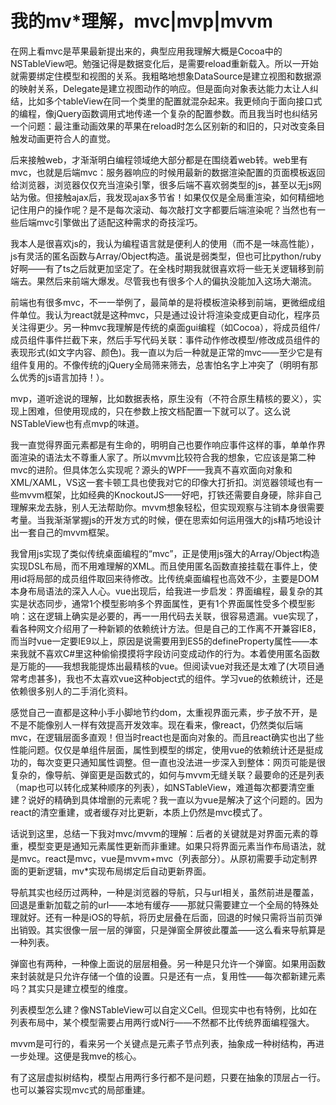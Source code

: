 # 我的mv*理解，mvc|mvp|mvvm





在网上看mvc是苹果最新提出来的，典型应用我理解大概是Cocoa中的NSTableView吧。勉强记得是数据变化后，是需要reload重新载入。所以一开始就需要绑定住模型和视图的关系。我粗略地想象DataSource是建立视图和数据源的映射关系，Delegate是建立视图动作的响应。但是面向对象表达能力太让人纠结，比如多个tableView在同一个类里的配置就混杂起来。我更倾向于面向接口式的编程，像jQuery函数调用式地传递一个复杂的配置参数。而且我当时也纠结另一个问题：最注重动画效果的苹果在reload时怎么区别新的和旧的，只对改变条目触发动画更符合人的直觉。



后来接触web，才渐渐明白编程领域绝大部分都是在围绕着web转。web里有mvc，也就是后端mvc：服务器响应的时候用最新的数据渲染配置的页面模板返回给浏览器，浏览器仅仅充当渲染引擎，很多后端不喜欢弱类型的js，甚至以无js网站为傲。但接触ajax后，我发现ajax多节省！如果仅仅是全局重渲染，如何精细地记住用户的操作呢？是不是每次滚动、每次敲打文字都要后端渲染呢？当然也有一些后端mvc引擎做出了适配这种需求的奇技淫巧。



我本人是很喜欢js的，我认为编程语言就是便利人的使用（而不是一味高性能），js有灵活的匿名函数与Array/Object构造。虽说是弱类型，但也可比python/ruby好啊——有了ts之后就更加坚定了。在全栈时期我就很喜欢将一些无关逻辑移到前端去。果然后来前端大爆发。尽管我也有很多个人的偏执没能加入这场大潮流。



前端也有很多mvc，不一一举例了，最简单的是将模板渲染移到前端，更微细成组件单位。我认为react就是这种mvc，只是通过设计将渲染变成更自动化，程序员关注得更少。另一种mvc我理解是传统的桌面gui编程（如Cocoa），将成员组件/成员组件事件拦截下来，然后手写代码关联：事件动作修改模型/修改成员组件的表现形式(如文字内容、颜色)。我一直以为后一种就是正常的mvc——至少它是有组件复用的。不像传统的jQuery全局筛来筛去，总害怕名字上冲突了（明明有那么优秀的js语言加持！）。



mvp，道听途说的理解，比如数据表格，原生没有（不符合原生精核的要义），实现上困难，但使用现成的，只在参数上按文档配置一下就可以了。这么说NSTableView也有点mvp的味道。



我一直觉得界面元素都是有生命的，明明自己也要作响应事件这样的事，单单作界面渲染的语法太不尊重人家了。所以mvvm比较符合我的想象，它应该是第二种mvc的进阶。但具体怎么实现呢？源头的WPF——我真不喜欢面向对象和XML/XAML，VS这一套卡顿工具也使我对它的印像大打折扣。浏览器领域也有一些mvvm框架，比如经典的KnockoutJS——好吧，打铁还需要自身硬，除非自己理解来龙去脉，别人无法帮助你。mvvm想象轻松，但实现观察与注销本身很需要考量。当我渐渐掌握js的开发方式的时候，便在思索如何运用强大的js精巧地设计出一套自己的mvvm框架。



我曾用js实现了类似传统桌面编程的“mvc”，正是使用js强大的Array/Object构造实现DSL布局，而不用难理解的XML。而且使用匿名函数直接挂载在事件上，使用id将局部的成员组件取回来待修改。比传统桌面编程也高效不少，主要是DOM本身布局语法的深入人心。vue出现后，给我进一步启发：界面编程，最复杂的其实是状态同步，通常1个模型影响多个界面属性，更有1个界面属性受多个模型影响：这在逻辑上确实是必要的，再一一用代码去关联，很容易遗漏。vue实现了，看各种网文介绍用了一种新颖的依赖统计方法。但是自己的工作离不开兼容IE8，而当时vue一定要IE9以上，原因是说需要用到ES5的defineProperty属性——本来我就不喜欢C#里这种偷偷摸摸将字段访问变成动作的行为。本着使用匿名函数是万能的——我想我能提炼出最精核的vue。但阅读vue对我还是太难了(大项目通常考虑甚多)，我也不太喜欢vue这种object式的组件。学习vue的依赖统计，还是依赖很多别人的二手消化资料。



感觉自己一直都是这种小手小脚地节约dom，太重视界面元素，步子放不开，是不是不能像别人一样有效提高开发效率。现在看来，像react，仍然类似后端mvc，在逻辑层面多直观！但当时react也是面向对象的。而且react确实也出了些性能问题。仅仅是单组件层面，属性到模型的绑定，使用vue的依赖统计还是挺成功的，每次变更只通知属性调整。但一直也没法进一步深入到整体：网页可能是很复杂的，像导航、弹窗更是函数式的，如何与mvvm无缝关联？最要命的还是列表（map也可以转化成某种顺序的列表），如NSTableView，难道每次都要清空重建？说好的精确到具体增删的元素呢？我一直以为vue是解决了这个问题的。因为react的清空重建，或者缓存对比更新，本质上仍然是mvc模式了。



话说到这里，总结一下我对mvc/mvvm的理解：后者的关键就是对界面元素的尊重，模型变更是通知元素属性更新而非重建。如果只将界面元素当作布局语法，就是mvc。react是mvc，vue是mvvm+mvc（列表部分）。从原初需要手动定制界面的更新逻辑，mv*实现布局绑定后自动更新界面。



导航其实也经历过两种，一种是浏览器的导航，只与url相关，虽然前进是覆盖，回退是重新加载之前的url——本地有缓存——那就只需要建立一个全局的特殊处理就好。还有一种是iOS的导航，将历史层叠在后面，回退的时候只需将当前页弹出销毁。其实很像一层一层的弹窗，只是弹窗全屏彼此覆盖——这么看来导航算是一种列表。



弹窗也有两种，一种像上面说的层层相叠。另一种是只允许一个弹窗。如果用函数来封装就是只允许存储一个值的设置。只是还有一点，复用性——每次都新建元素吗？其实只是建立模型的维度。



列表模型怎么建？像NSTableView可以自定义Cell。但现实中也有特例，比如在列表布局中，某个模型需要占用两行或N行——不然都不比传统界面编程强大。



mvvm是可行的，看来另一个关键点是元素子节点列表，抽象成一种树结构，再进一步处理。这便是我mve的核心。



有了这层虚拟树结构，模型占用两行多行都不是问题，只要在抽象的顶层占一行。也可以兼容实现mvc式的局部重建。

